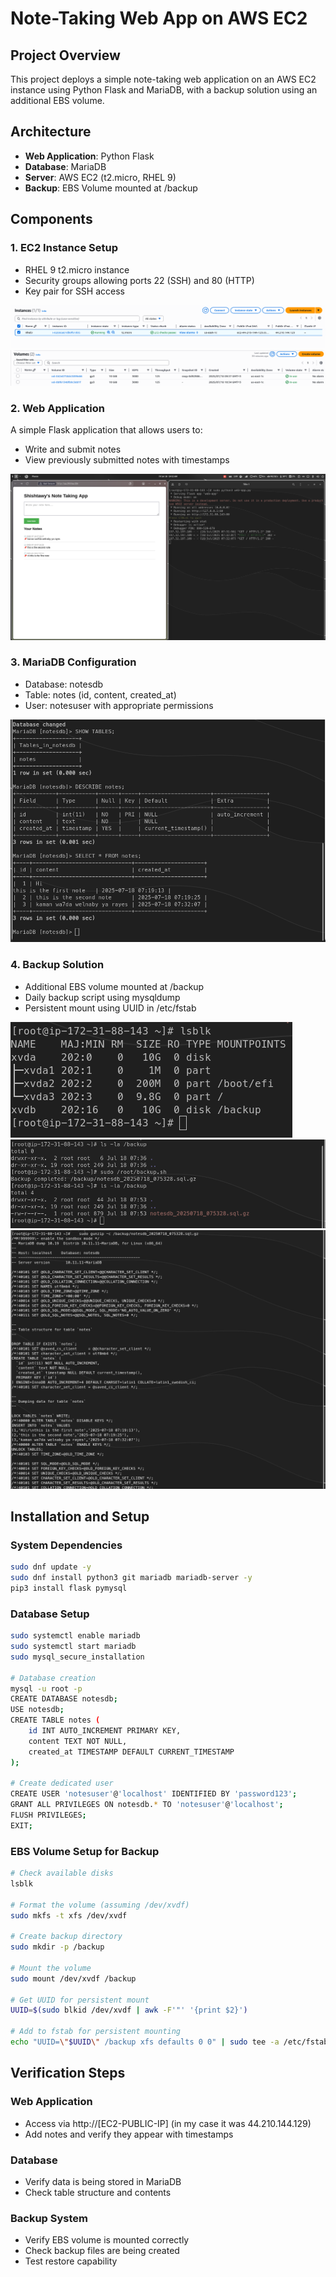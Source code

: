 # Note-Taking Web App on AWS EC2

## Project Overview
This project deploys a simple note-taking web application on an AWS EC2 instance using Python Flask and MariaDB, with a backup solution using an additional EBS volume.

## Architecture
- **Web Application**: Python Flask
- **Database**: MariaDB
- **Server**: AWS EC2 (t2.micro, RHEL 9)
- **Backup**: EBS Volume mounted at /backup

## Components

### 1. EC2 Instance Setup
- RHEL 9 t2.micro instance
- Security groups allowing ports 22 (SSH) and 80 (HTTP)
- Key pair for SSH access

![alt text](image.png)
![alt text](image-1.png)

### 2. Web Application
A simple Flask application that allows users to:
- Write and submit notes
- View previously submitted notes with timestamps

![alt text](<Screenshot from 2025-07-18 10-32-34.png>)

### 3. MariaDB Configuration
- Database: notesdb
- Table: notes (id, content, created_at)
- User: notesuser with appropriate permissions

![alt text](<Screenshot from 2025-07-18 10-52-34.png>)

### 4. Backup Solution
- Additional EBS volume mounted at /backup
- Daily backup script using mysqldump
- Persistent mount using UUID in /etc/fstab

![alt text](<Screenshot from 2025-07-18 10-53-09.png>)
![alt text](<Screenshot from 2025-07-18 10-54-12.png>)
![alt text](<Screenshot from 2025-07-18 10-56-25.png>)

## Installation and Setup

### System Dependencies
```bash
sudo dnf update -y
sudo dnf install python3 git mariadb mariadb-server -y
pip3 install flask pymysql
```

### Database Setup
```bash
sudo systemctl enable mariadb
sudo systemctl start mariadb
sudo mysql_secure_installation

# Database creation
mysql -u root -p
CREATE DATABASE notesdb;
USE notesdb;
CREATE TABLE notes (
    id INT AUTO_INCREMENT PRIMARY KEY,
    content TEXT NOT NULL,
    created_at TIMESTAMP DEFAULT CURRENT_TIMESTAMP
);

# Create dedicated user
CREATE USER 'notesuser'@'localhost' IDENTIFIED BY 'password123';
GRANT ALL PRIVILEGES ON notesdb.* TO 'notesuser'@'localhost';
FLUSH PRIVILEGES;
EXIT;
```


### EBS Volume Setup for Backup
```bash
# Check available disks
lsblk

# Format the volume (assuming /dev/xvdf)
sudo mkfs -t xfs /dev/xvdf

# Create backup directory
sudo mkdir -p /backup

# Mount the volume
sudo mount /dev/xvdf /backup

# Get UUID for persistent mount
UUID=$(sudo blkid /dev/xvdf | awk -F'"' '{print $2}')

# Add to fstab for persistent mounting
echo "UUID=\"$UUID\" /backup xfs defaults 0 0" | sudo tee -a /etc/fstab
```

## Verification Steps

### Web Application
- Access via http://[EC2-PUBLIC-IP] (in my case it was 44.210.144.129)
- Add notes and verify they appear with timestamps

### Database
- Verify data is being stored in MariaDB
- Check table structure and contents

### Backup System
- Verify EBS volume is mounted correctly
- Check backup files are being created
- Test restore capability
